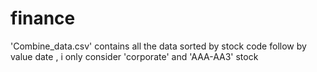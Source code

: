 # finance

'Combine_data.csv' contains all the data sorted by stock code follow by value date , i only consider 'corporate' and 'AAA-AA3' stock
